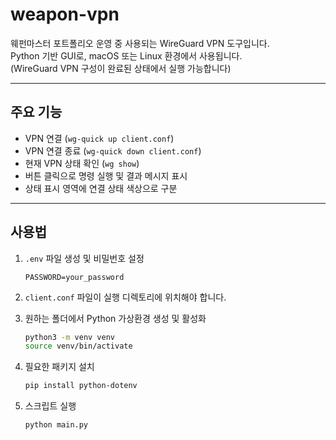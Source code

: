 # weapon-vpn

웨펀마스터 포트폴리오 운영 중 사용되는 WireGuard VPN 도구입니다.  
Python 기반 GUI로, macOS 또는 Linux 환경에서 사용됩니다.  
(WireGuard VPN 구성이 완료된 상태에서 실행 가능합니다)

---

## 주요 기능

- VPN 연결 (`wg-quick up client.conf`)
- VPN 연결 종료 (`wg-quick down client.conf`)
- 현재 VPN 상태 확인 (`wg show`)
- 버튼 클릭으로 명령 실행 및 결과 메시지 표시
- 상태 표시 영역에 연결 상태 색상으로 구분

---

## 사용법

1. `.env` 파일 생성 및 비밀번호 설정

   ```env
   PASSWORD=your_password
   ```

2. `client.conf` 파일이 실행 디렉토리에 위치해야 합니다.

3. 원하는 폴더에서 Python 가상환경 생성 및 활성화

   ```bash
   python3 -m venv venv
   source venv/bin/activate
   ```

4. 필요한 패키지 설치
   
   ```bash
   pip install python-dotenv
   ```
   
5. 스크립트 실행
   ```bash
   python main.py
   ```
